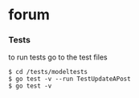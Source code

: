 # forum

### Tests

to run tests go to the test files

```bigquery
$ cd /tests/modeltests
$ go test -v --run TestUpdateAPost
$ go test -v
```